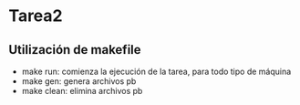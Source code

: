 # Tarea2
## Utilización de makefile
- make run: comienza la ejecución de la tarea, para todo tipo de máquina
- make gen: genera archivos pb
- make clean: elimina archivos pb
